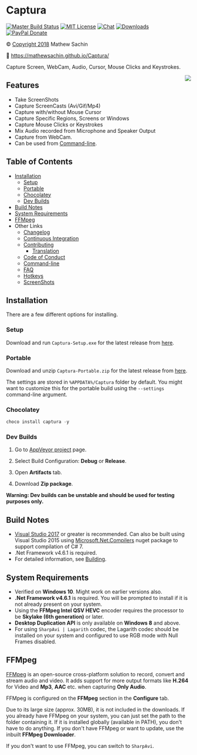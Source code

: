 # Captura

[![Master Build Status](https://img.shields.io/appveyor/ci/MathewSachin/Captura/master.svg?style=flat-square)](https://ci.appveyor.com/project/MathewSachin/Captura)
[![MIT License](https://img.shields.io/badge/license-MIT-blue.svg?style=flat-square)](LICENSE.md)
[![Chat](https://img.shields.io/badge/chat-on_gitter-yellow.svg?style=flat-square)](https://gitter.im/MathewSachin/Screna)
[![Downloads](https://img.shields.io/github/downloads/MathewSachin/Captura/total.svg?style=flat-square)](https://github.com/MathewSachin/Captura/releases)
[![PayPal Donate](https://img.shields.io/badge/donate-PayPal-orange.svg?style=flat-square)](https://www.paypal.me/MathewSachin)

&copy; [Copyright 2018](LICENSE.md) Mathew Sachin

:link: <https://mathewsachin.github.io/Captura/>

Capture Screen, WebCam, Audio, Cursor, Mouse Clicks and Keystrokes.

<a href="docs/ScreenShots.md"><img src="http://i.imgur.com/syPGnSd.png" align="right"></a>

## Features

- Take ScreenShots
- Capture ScreenCasts (Avi/Gif/Mp4)
- Capture with/without Mouse Cursor
- Capture Specific Regions, Screens or Windows
- Capture Mouse Clicks or Keystrokes
- Mix Audio recorded from Microphone and Speaker Output
- Capture from WebCam.
- Can be used from [Command-line](docs/CmdLine.md).

## Table of Contents

- [Installation](#installation)
  - [Setup](#setup)
  - [Portable](#portable)
  - [Chocolatey](#chocolatey)
  - [Dev Builds](#dev-builds)
- [Build Notes](#build-notes)
- [System Requirements](#system-requirements)
- [FFMpeg](#ffmpeg)
- Other Links
  - [Changelog](docs/Changelog.md)
  - [Continuous Integration](docs/CI.md)
  - [Contributing](CONTRIBUTING.md)
    - [Translation](docs/Translation.md)
  - [Code of Conduct](CODE_OF_CONDUCT.md)
  - [Command-line](docs/CmdLine.md)
  - [FAQ](docs/FAQ.md)
  - [Hotkeys](docs/Hotkeys.md)
  - [ScreenShots](docs/ScreenShots.md)

## Installation

There are a few different options for installing.

[latest]: https://github.com/MathewSachin/Captura/releases/latest

### Setup

Download and run `Captura-Setup.exe` for the latest release from [here][latest].

### Portable

Download and unzip `Captura-Portable.zip` for the latest release from [here][latest].

The settings are stored in `%APPDATA%/Captura` folder by default. You might want to customize this for the portable build using the `--settings` command-line argument.

### Chocolatey

```powershell
choco install captura -y
```

### Dev Builds

1. Go to [AppVeyor project](https://ci.appveyor.com/project/MathewSachin/Captura) page.

2. Select Build Configuration: **Debug** or **Release**.

3. Open **Artifacts** tab.

4. Download **Zip package**.

**Warning: Dev builds can be unstable and should be used for testing purposes only.**

## Build Notes

- [Visual Studio 2017](https://visualstudio.com) or greater is recommended. Can also be built using Visual Studio 2015 using [Microsoft.Net.Compilers](https://www.nuget.org/packages/Microsoft.Net.Compilers) nuget package to support compilation of C# 7.
- .Net Framework v4.6.1 is required.
- For detailed information, see [Building](docs/Building.md).

## System Requirements

- Verified on **Windows 10**. Might work on earlier versions also.
- **.Net Framework v4.6.1** is required. You will be prompted to install if it is not already present on your system.
- Using the **FFMpeg Intel QSV HEVC** encoder requires the processor to be **Skylake (6th generation)** or later.
- **Desktop Duplication API** is only available on **Windows 8** and above.
- For using `SharpAvi | Lagarith` codec, the Lagarith codec should be installed on your system and configured to use RGB mode with Null Frames disabled.

## FFMpeg

[FFMpeg](http://ffmpeg.org/) is an open-source cross-platform solution to record, convert and stream audio and video.
It adds support for more output formats like **H.264** for Video and **Mp3**, **AAC** etc. when capturing **Only Audio**.

FFMpeg is configured on the **FFMpeg** section in the **Configure** tab.

Due to its large size (approx. 30MB), it is not included in the downloads.
If you already have FFMpeg on your system, you can just set the path to the folder containing it.
If it is installed globally (available in PATH), you don't have to do anything.
If you don't have FFMpeg or want to update, use the inbuilt **FFMpeg Downloader**.

If you don't want to use FFMpeg, you can switch to `SharpAvi`.